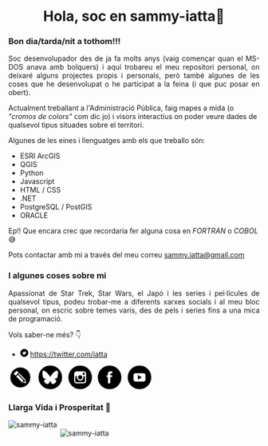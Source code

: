 <!--
### Hi there 👋


**sammy-iatta/sammy-iatta** is a ✨ _special_ ✨ repository because its `README.md` (this file) appears on your GitHub profile.

Here are some ideas to get you started:

- 🔭 I’m currently working on ...
- 🌱 I’m currently learning ...
- 👯 I’m looking to collaborate on ...
- 🤔 I’m looking for help with ...
- 💬 Ask me about ...
- 📫 How to reach me: ...
- 😄 Pronouns: ...
- ⚡ Fun fact: ...
-->
<h1 align="center">Hola, soc en sammy-iatta👋</h1>
<h3 align="left">Bon dia/tarda/nit a tothom!!!</h3>
<p align="justify">
Soc desenvolupador des de ja fa molts anys (vaig començar quan el MS-DOS anava amb bolquers) i aquí trobareu el meu repositori personal, on deixaré alguns projectes propis i personals, però també algunes de les coses que he desenvolupat o he participat a la feina (i que puc posar en obert).

Actualment treballant a l'Administració Pública, faig mapes a mida (o *"cromos de colors"* com dic jo) i visors interactius on poder veure dades de qualsevol tipus situades sobre el territori.

Algunes de les eines i llenguatges amb els que treballo són:

- ESRI ArcGIS
- QGIS
- Python
- Javascript
- HTML / CSS
- .NET
- PostgreSQL / PostGIS
- ORACLE

Ep!! Que encara crec que recordaria fer alguna cosa en *FORTRAN* o *COBOL* :sweat_smile:

Pots contactar amb mi a través del meu correu sammy.iatta@gmail.com
</p>

### I algunes coses sobre mi
<p align="justify">
Apassionat de Star Trek, Star Wars, el Japó i les series i pel·lícules de qualsevol tipus, podeu trobar-me a diferents xarxes socials i al meu bloc personal, on escric sobre temes varis, des de pels i series fins a una mica de programació. 

Vols saber-ne més? :point_down:
</p>

- <img title="X / Twitter" src="https://raw.githubusercontent.com/sammy-iatta/sammy-iatta/main/imatges/icona-x-twitter.svg" width="16" height="16"/> https://twitter.com/iatta

[<img title="Blogger" src="https://raw.githubusercontent.com/sammy-iatta/sammy-iatta/main/imatges/icona-blogger.svg" width="48" height="48"/>](https://www.nekofan.com)&nbsp;&nbsp;
[<img title="BlueSky" src="https://raw.githubusercontent.com/sammy-iatta/sammy-iatta/main/imatges/icona-bluesky.svg" width="48" height="48"/>](https://bsky.app/profile/nekofan.bsky.social)&nbsp;&nbsp;
[<img title="Instagram" src="https://raw.githubusercontent.com/sammy-iatta/sammy-iatta/main/imatges/icona-instagram.svg" width="48" height="48"/>](https://www.instagram.com/raisa_heika/)&nbsp;&nbsp;
[<img title="Facebook" src="https://raw.githubusercontent.com/sammy-iatta/sammy-iatta/main/imatges/icona-facebook.svg" width="48" height="48"/>](https://www.facebook.com/NekoFanBCN/)&nbsp;&nbsp; 
[<img title="Youtube" src="https://raw.githubusercontent.com/sammy-iatta/sammy-iatta/main/imatges/icona-youtube.svg" width="48" height="48"/> ](https://www.youtube.com/user/SammyandRex) 

### Llarga Vida i Prosperitat 🖖
<img width="400" align="left" src="https://github-readme-stats.vercel.app/api/top-langs?username=sammy-iatta&show_icons=true&locale=es&layout=compact" title="sammy-iatta" />
<img align="right" width="400" src="https://github-readme-streak-stats.herokuapp.com/?user=sammy-iatta&locale=ca" title="sammy-iatta" />
